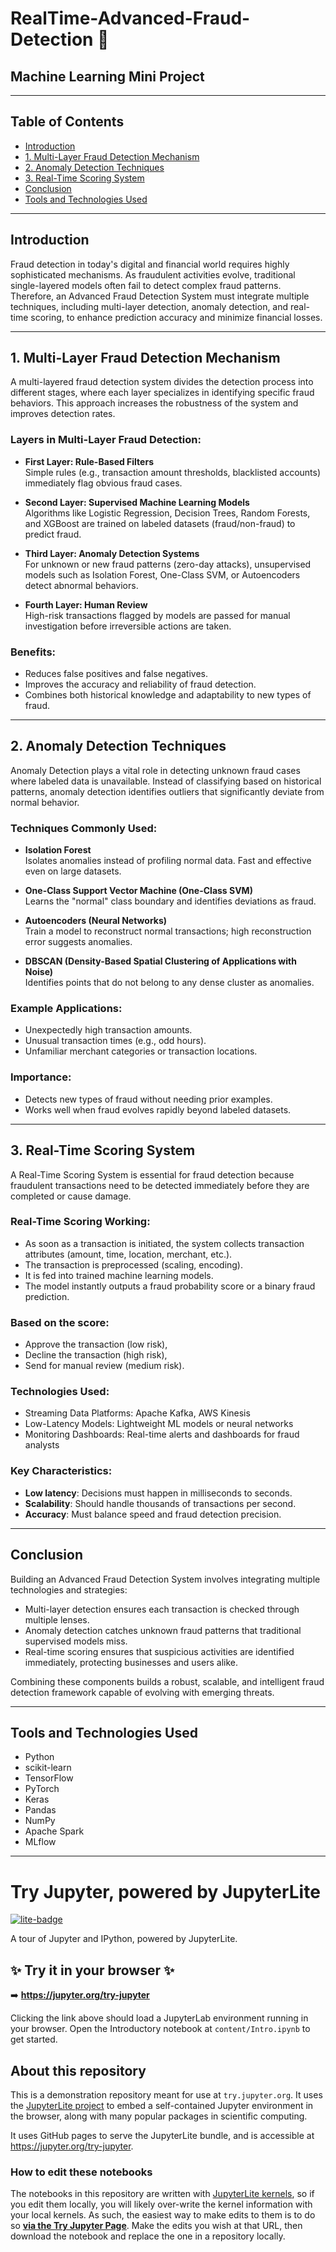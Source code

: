 # RealTime-Advanced-Fraud-Detection 🚀
## Machine Learning Mini Project

---

## Table of Contents
- [Introduction](#introduction)
- [1. Multi-Layer Fraud Detection Mechanism](#1-multi-layer-fraud-detection-mechanism)
- [2. Anomaly Detection Techniques](#2-anomaly-detection-techniques)
- [3. Real-Time Scoring System](#3-real-time-scoring-system)
- [Conclusion](#conclusion)
- [Tools and Technologies Used](#tools-and-technologies-used)

---

## Introduction
Fraud detection in today's digital and financial world requires highly sophisticated mechanisms. As fraudulent activities evolve, traditional single-layered models often fail to detect complex fraud patterns. Therefore, an Advanced Fraud Detection System must integrate multiple techniques, including multi-layer detection, anomaly detection, and real-time scoring, to enhance prediction accuracy and minimize financial losses.

---

## 1. Multi-Layer Fraud Detection Mechanism
A multi-layered fraud detection system divides the detection process into different stages, where each layer specializes in identifying specific fraud behaviors. This approach increases the robustness of the system and improves detection rates.

### Layers in Multi-Layer Fraud Detection:
- **First Layer: Rule-Based Filters**  
  Simple rules (e.g., transaction amount thresholds, blacklisted accounts) immediately flag obvious fraud cases.

- **Second Layer: Supervised Machine Learning Models**  
  Algorithms like Logistic Regression, Decision Trees, Random Forests, and XGBoost are trained on labeled datasets (fraud/non-fraud) to predict fraud.

- **Third Layer: Anomaly Detection Systems**  
  For unknown or new fraud patterns (zero-day attacks), unsupervised models such as Isolation Forest, One-Class SVM, or Autoencoders detect abnormal behaviors.

- **Fourth Layer: Human Review**  
  High-risk transactions flagged by models are passed for manual investigation before irreversible actions are taken.

### Benefits:
- Reduces false positives and false negatives.
- Improves the accuracy and reliability of fraud detection.
- Combines both historical knowledge and adaptability to new types of fraud.

---

## 2. Anomaly Detection Techniques
Anomaly Detection plays a vital role in detecting unknown fraud cases where labeled data is unavailable. Instead of classifying based on historical patterns, anomaly detection identifies outliers that significantly deviate from normal behavior.

### Techniques Commonly Used:
- **Isolation Forest**  
  Isolates anomalies instead of profiling normal data. Fast and effective even on large datasets.

- **One-Class Support Vector Machine (One-Class SVM)**  
  Learns the "normal" class boundary and identifies deviations as fraud.

- **Autoencoders (Neural Networks)**  
  Train a model to reconstruct normal transactions; high reconstruction error suggests anomalies.

- **DBSCAN (Density-Based Spatial Clustering of Applications with Noise)**  
  Identifies points that do not belong to any dense cluster as anomalies.

### Example Applications:
- Unexpectedly high transaction amounts.
- Unusual transaction times (e.g., odd hours).
- Unfamiliar merchant categories or transaction locations.

### Importance:
- Detects new types of fraud without needing prior examples.
- Works well when fraud evolves rapidly beyond labeled datasets.

---

## 3. Real-Time Scoring System
A Real-Time Scoring System is essential for fraud detection because fraudulent transactions need to be detected immediately before they are completed or cause damage.

### Real-Time Scoring Working:
- As soon as a transaction is initiated, the system collects transaction attributes (amount, time, location, merchant, etc.).
- The transaction is preprocessed (scaling, encoding).
- It is fed into trained machine learning models.
- The model instantly outputs a fraud probability score or a binary fraud prediction.

### Based on the score:
- Approve the transaction (low risk),
- Decline the transaction (high risk),
- Send for manual review (medium risk).

### Technologies Used:
- Streaming Data Platforms: Apache Kafka, AWS Kinesis
- Low-Latency Models: Lightweight ML models or neural networks
- Monitoring Dashboards: Real-time alerts and dashboards for fraud analysts

### Key Characteristics:
- **Low latency**: Decisions must happen in milliseconds to seconds.
- **Scalability**: Should handle thousands of transactions per second.
- **Accuracy**: Must balance speed and fraud detection precision.

---

## Conclusion
Building an Advanced Fraud Detection System involves integrating multiple technologies and strategies:
- Multi-layer detection ensures each transaction is checked through multiple lenses.
- Anomaly detection catches unknown fraud patterns that traditional supervised models miss.
- Real-time scoring ensures that suspicious activities are identified immediately, protecting businesses and users alike.

Combining these components builds a robust, scalable, and intelligent fraud detection framework capable of evolving with emerging threats.

---

## Tools and Technologies Used
- Python
- scikit-learn
- TensorFlow
- PyTorch
- Keras
- Pandas
- NumPy
- Apache Spark
- MLflow

---

# Try Jupyter, powered by JupyterLite

[![lite-badge](https://jupyterlite.rtfd.io/en/latest/_static/badge.svg)](https://jupyter.org/try-jupyter)

A tour of Jupyter and IPython, powered by JupyterLite.

## ✨ Try it in your browser ✨

➡️ **https://jupyter.org/try-jupyter**

Clicking the link above should load a JupyterLab environment running in your browser. Open the Introductory notebook at `content/Intro.ipynb` to get started.

## About this repository

This is a demonstration repository meant for use at `try.jupyter.org`. It uses the [JupyterLite project](https://jupyterlite.readthedocs.io/en/latest/) to embed a self-contained Jupyter environment in the browser, along with many popular packages in scientific computing.

It uses GitHub pages to serve the JupyterLite bundle, and is accessible at https://jupyter.org/try-jupyter.

### How to edit these notebooks

The notebooks in this repository are written with [JupyterLite kernels](https://jupyterlite.readthedocs.io/en/latest/kernels/index.html), so if you edit them locally, you will likely over-write the kernel information with your local kernels.
As such, the easiest way to make edits to them is to do so [**via the Try Jupyter Page**](https://jupyter.org/try-jupyter).
Make the edits you wish at that URL, then download the notebook and replace the one in a repository locally.
